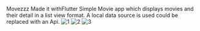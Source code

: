 Movezzz
Made it withFlutter 
Simple Movie app which displays movies and their detail in a list view format.
A local data source is used could be replaced with an Api.
![1](https://github.com/Ghazali32/Movezzz/assets/94665236/58dd57cc-2dda-442a-9311-93a1c1c513ad)
![2](https://github.com/Ghazali32/Movezzz/assets/94665236/f6f87d91-0ecf-4005-a12f-b62c32d91b2d)
![3](https://github.com/Ghazali32/Movezzz/assets/94665236/a9857538-568c-4eed-b69c-69e84e1350b2)

